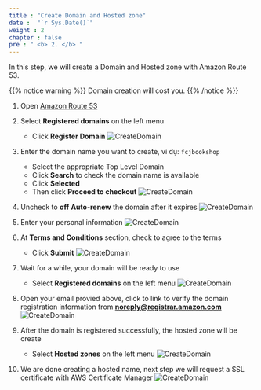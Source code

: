 ```yaml
---
title : "Create Domain and Hosted zone"
date :  "`r Sys.Date()`" 
weight : 2
chapter : false
pre : " <b> 2. </b> "
---
```

In this step, we will create a Domain and Hosted zone with Amazon Route 53.

{{% notice warning %}}
Domain creation will cost you.
{{% /notice %}}

1. Open [Amazon Route 53](https://us-east-1.console.aws.amazon.com/route53/home?region=ap-southeast-1#)

2. Select **Registered domains** on the left menu
    - Click **Register Domain**
![CreateDomain](/images/1/3.png?width=90pc)
3. Enter the domain name you want to create, ví dụ: `fcjbookshop`
    - Select the appropriate Top Level Domain
    - Click **Search** to check the domain name is available
    - Click **Selected**
    - Then click **Proceed to checkout**
![CreateDomain](/images/1/4.png?width=90pc)


4. Uncheck to **off** **Auto-renew** the domain after it expires
![CreateDomain](/images/1/5.png?width=90pc)

5. Enter your personal information
![CreateDomain](/images/1/6.png?width=90pc)
7. At **Terms and Conditions** section, check to agree to the terms
    - Click **Submit**
![CreateDomain](/images/1/7.png?width=90pc)

11. Wait for a while, your domain will be ready to use
    - Select **Registered domains** on the left menu
![CreateDomain](/images/1/8.png?width=90pc)
13. Open your email provied above, click to link to verify the domain registration information from **noreply@registrar.amazon.com**
![CreateDomain](/images/1/9.png?width=90pc)
12. After the domain is registered successfully, the hosted zone will be create
    - Select **Hosted zones** on the left menu
![CreateDomain](/images/1/11.png?width=90pc)

14. We are done creating a hosted name, next step we will request a SSL certificate with AWS Certificate Manager
![CreateDomain](/images/1/12.png?width=90pc)
